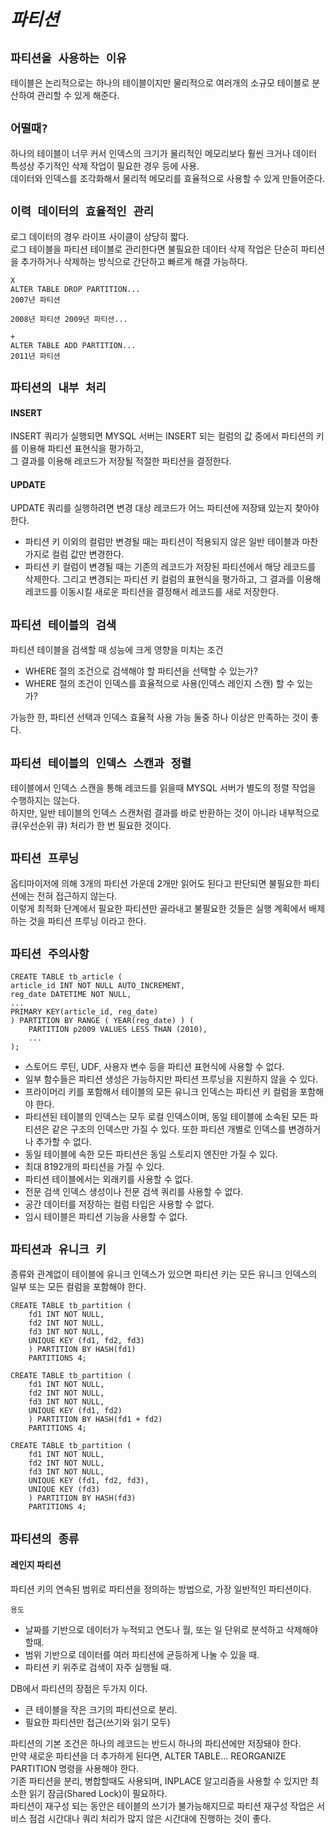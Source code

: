 # ***파티션***  

## `파티션을 사용하는 이유`  
테이블은 논리적으로는 하나의 테이블이지만 물리적으로 여러개의 소규모 테이블로 분산하여 관리할 수 있게 해준다.  

## `어떨때?`  
하나의 테이블이 너무 커서 인덱스의 크기가 물리적인 메모리보다 훨씬 크거나 데이터 특성상 주기적인 삭제 작업이 필요한 경우 등에 사용.  
데이터와 인덱스를 조각화해서 물리적 메모리를 효율적으로 사용할 수 있게 만들어준다.  


## `이력 데이터의 효율적인 관리`  
로그 데이터의 경우 라이프 사이클이 상당히 짧다.  
로그 테이블을 파티션 테이블로 관리한다면 불필요한 데이터 삭제 작업은 단순히 파티션을 추가하거나 삭제하는 방식으로 간단하고 빠르게 해결 가능하다.  

```
X
ALTER TABLE DROP PARTITION...
2007년 파티션 

2008년 파티션 2009년 파티션...

+
ALTER TABLE ADD PARTITION...
2011년 파티션
```

## `파티션의 내부 처리`  

#### INSERT  
INSERT 쿼리가 실행되면 MYSQL 서버는 INSERT 되는 컬럼의 값 중에서 파티션의 키를 이용해 파티션 표현식을 평가하고,  
그 결과를 이용해 레코드가 저장될 적절한 파티션을 결정한다.  

#### UPDATE  
UPDATE 쿼리를 실행하려면 변경 대상 레코드가 어느 파티션에 저장돼 있는지 찾아야 한다.  
- 파티션 키 이외의 컬럼만 변경될 때는 파티션이 적용되지 않은 일반 테이블과 마찬가지로 컬럼 값만 변경한다.  
- 파티션 키 컬럼이 변경될 때는 기존의 레코드가 저장된 파티션에서 해당 레코드를 삭제한다.  그리고 변경되는 파티션 키 컬럼의 표현식을 평가하고, 그 결과를 이용해 레코드를 이동시킬 새로운 파티션을 결정해서 레코드를 새로 저장한다.  

## `파티션 테이블의 검색`  
파티션 테이블을 검색할 때 성능에 크게 영향을 미치는 조건  
- WHERE 절의 조건으로 검색해야 할 파티션을 선택할 수 있는가?  
- WHERE 절의 조건이 인덱스를 효율적으로 사용(인덱스 레인지 스캔) 할 수 있는가?  

가능한 한, 파티션 선택과 인덱스 효율적 사용 가능 둘중 하나 이상은 만족하는 것이 좋다.  

## `파티션 테이블의 인덱스 스캔과 정렬`  
테이블에서 인덱스 스캔을 통해 레코드를 읽을때 MYSQL 서버가 별도의 정렬 작업을 수행하지는 않는다.  
하지만, 일반 테이블의 인덱스 스캔처럼 결과를 바로 반환하는 것이 아니라 내부적으로 큐(우선순위 큐) 처리가 한 번 필요한 것이다.  

## `파티션 프루닝`  
옵티마이저에 의해 3개의 파티션 가운데 2개만 읽어도 된다고 판단되면 불필요한 파티션에는 전혀 접근하지 않는다.  
이렇게 최적화 단계에서 필요한 파티션만 골라내고 불필요한 것들은 실행 계획에서 배제하는 것을 파티션 프루닝 이라고 한다.  

## `파티션 주의사항`  
```
CREATE TABLE tb_article (
article_id INT NOT NULL AUTO_INCREMENT,
reg_date DATETIME NOT NULL,
...
PRIMARY KEY(article_id, reg_date)
) PARTITION BY RANGE ( YEAR(reg_date) ) (
    PARTITION p2009 VALUES LESS THAN (2010),
    ...
);
```  

- 스토어드 루틴, UDF, 사용자 변수 등을 파티션 표현식에 사용할 수 없다.  
- 일부 함수들은 파티션 생성은 가능하지만 파티션 프루닝을 지원하지 않을 수 있다.  
- 프라이머리 키를 포함해서 테이블의 모든 유니크 인덱스는 파티션 키 컬럼을 포함해야 한다.  
- 파티션된 테이블의 인덱스는 모두 로컬 인덱스이며, 동일 테이블에 소속된 모든 파티션은 같은 구조의 인덱스만 가질 수 있다. 또한 파티션 개별로 인덱스를 변경하거나 추가할 수 없다.  
- 동일 테이블에 속한 모든 파티션은 동일 스토리지 엔진만 가질 수 있다.  
- 최대 8192개의 파티션을 가질 수 있다.  
- 파티션 테이블에서는 외래키를 사용할 수 없다.  
- 전문 검색 인덱스 생성이나 전문 검색 쿼리를 사용할 수 없다.  
- 공간 데이터를 저장하는 컬럼 타입은 사용할 수 없다.  
- 임시 테이블은 파티션 기능을 사용할 수 없다.  


## `파티션과 유니크 키`  
종류와 관계없이 테이블에 유니크 인덱스가 있으면 파티션 키는 모든 유니크 인덱스의 일부 또는 모든 컬럼을 포함해야 한다.  

```
CREATE TABLE tb_partition (
    fd1 INT NOT NULL,
    fd2 INT NOT NULL,
    fd3 INT NOT NULL,
    UNIQUE KEY (fd1, fd2, fd3)
    ) PARTITION BY HASH(fd1)
    PARTITIONS 4;

CREATE TABLE tb_partition (
    fd1 INT NOT NULL,
    fd2 INT NOT NULL,
    fd3 INT NOT NULL,
    UNIQUE KEY (fd1, fd2)
    ) PARTITION BY HASH(fd1 + fd2)
    PARTITIONS 4;
    
CREATE TABLE tb_partition (
    fd1 INT NOT NULL,
    fd2 INT NOT NULL,
    fd3 INT NOT NULL,
    UNIQUE KEY (fd1, fd2, fd3),
    UNIQUE KEY (fd3)
    ) PARTITION BY HASH(fd3)
    PARTITIONS 4;
```  

## `파티션의 종류`  

#### 레인지 파티션  
파티션 키의 연속된 범위로 파티션을 정의하는 방법으로, 가장 일반적인 파티션이다.  

`용도`  
- 날짜를 기반으로 데이터가 누적되고 연도나 월, 또는 일 단위로 분석하고 삭제해야 할때.  
- 범위 기반으로 데이터를 여러 파티션에 균등하게 나눌 수 있을 때.  
- 파티션 키 위주로 검색이 자주 실행될 때.  

DB에서 파티션의 장점은 두가지 이다.  
- 큰 테이블을 작은 크기의 파티션으로 분리.  
- 필요한 파티션만 접근(쓰기와 읽기 모두)  

파티션의 기본 조건은 하나의 레코드는 반드시 하나의 파티션에만 저장돼야 한다.  
만약 새로운 파티션을 더 추가하게 된다면, ALTER TABLE... REORGANIZE PARTITION 명령을 사용해야 한다.  
기존 파티션을 분리, 병합할때도 사용되며, INPLACE 알고리즘을 사용할 수 있지만 최소한 읽기 잠금(Shared Lock)이 필요하다.  
파티션이 재구성 되는 동안은 테이블의 쓰기가 불가능해지므로 파티션 재구성 작업은 서비스 점검 시간대나 쿼리 처리가 많지 않은 시간대에 진행하는 것이 좋다.  




